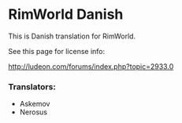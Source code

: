# RimWorld Danish

This is Danish translation for RimWorld.

See this page for license info:

http://ludeon.com/forums/index.php?topic=2933.0

### Translators:
- Askemov
- Nerosus

